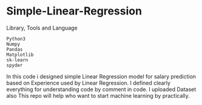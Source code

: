 # Simple-Linear-Regression

Library, Tools and Language
  
 	Python3
 	Numpy
 	Pandas
 	Matplotlib
 	sk-learn
 	spyder
  

In this code i designed simple Linear Regression model for salary prediction based on Experience used by Linear Regression.
I defined clearly everything for understanding code by comment in code.
I uploaded Dataset also 
This repo will help who want to start machine learning by practically.
  
